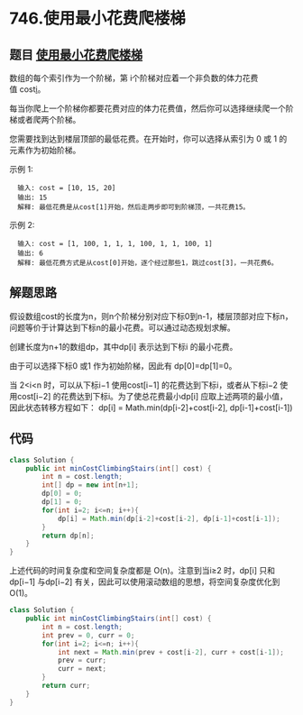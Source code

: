 # 746.使用最小花费爬楼梯

## 题目 [使用最小花费爬楼梯](https://leetcode-cn.com/problems/min-cost-climbing-stairs/)
数组的每个索引作为一个阶梯，第 i个阶梯对应着一个非负数的体力花费值 cost[i](索引从0开始)。

每当你爬上一个阶梯你都要花费对应的体力花费值，然后你可以选择继续爬一个阶梯或者爬两个阶梯。

您需要找到达到楼层顶部的最低花费。在开始时，你可以选择从索引为 0 或 1 的元素作为初始阶梯。

示例 1:

      输入: cost = [10, 15, 20]
      输出: 15
      解释: 最低花费是从cost[1]开始，然后走两步即可到阶梯顶，一共花费15。
示例 2:

      输入: cost = [1, 100, 1, 1, 1, 100, 1, 1, 100, 1]
      输出: 6
      解释: 最低花费方式是从cost[0]开始，逐个经过那些1，跳过cost[3]，一共花费6。

## 解题思路
假设数组cost的长度为n，则n个阶梯分别对应下标0到n-1，楼层顶部对应下标n，问题等价于计算达到下标n的最小花费。可以通过动态规划求解。

创建长度为n+1的数组dp，其中dp[i] 表示达到下标i 的最小花费。

由于可以选择下标0 或1 作为初始阶梯，因此有 dp[0]=dp[1]=0。

当 2<i<n 时，可以从下标i−1 使用cost[i−1] 的花费达到下标i，或者从下标i−2 使用cost[i−2] 的花费达到下标i。为了使总花费最小dp[i] 应取上述两项的最小值，因此状态转移方程如下：
        dp[i] = Math.min(dp[i-2]+cost[i-2], dp[i-1]+cost[i-1])


## 代码
```java
class Solution {
    public int minCostClimbingStairs(int[] cost) {
        int n = cost.length;
        int[] dp = new int[n+1];
        dp[0] = 0;
        dp[1] = 0;
        for(int i=2; i<=n; i++){
            dp[i] = Math.min(dp[i-2]+cost[i-2], dp[i-1]+cost[i-1]);
        }
        return dp[n];
    }
}
```

上述代码的时间复杂度和空间复杂度都是 O(n)。注意到当i≥2 时，dp[i] 只和dp[i−1] 与dp[i−2] 有关，因此可以使用滚动数组的思想，将空间复杂度优化到O(1)。

```java
class Solution {
    public int minCostClimbingStairs(int[] cost) {
        int n = cost.length;
        int prev = 0, curr = 0;
        for(int i=2; i<=n; i++){
            int next = Math.min(prev + cost[i-2], curr + cost[i-1]);
            prev = curr;
            curr = next;
        }
        return curr;
    }
}
```
